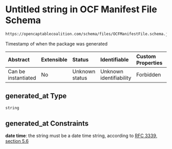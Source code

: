 # Untitled string in OCF Manifest File Schema

```txt
https://opencaptablecoalition.com/schema/files/OCFManifestFile.schema.json#/properties/generated_at
```

Timestamp of when the package was generated

| Abstract            | Extensible | Status         | Identifiable            | Custom Properties | Additional Properties | Access Restrictions | Defined In                                                                                             |
| :------------------ | :--------- | :------------- | :---------------------- | :---------------- | :-------------------- | :------------------ | :----------------------------------------------------------------------------------------------------- |
| Can be instantiated | No         | Unknown status | Unknown identifiability | Forbidden         | Allowed               | none                | [OCFManifestFile.schema.json\*](../../schema/files/OCFManifestFile.schema.json "open original schema") |

## generated_at Type

`string`

## generated_at Constraints

**date time**: the string must be a date time string, according to [RFC 3339, section 5.6](https://tools.ietf.org/html/rfc3339 "check the specification")
